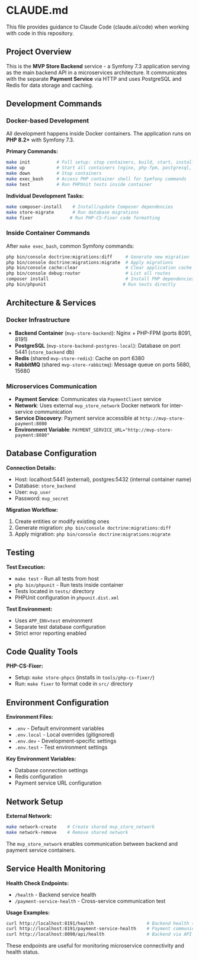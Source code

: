 # CLAUDE.md

This file provides guidance to Claude Code (claude.ai/code) when working with code in this repository.

## Project Overview

This is the **MVP Store Backend** service - a Symfony 7.3 application serving as the main backend API in a microservices architecture. It communicates with the separate **Payment Service** via HTTP and uses PostgreSQL and Redis for data storage and caching.

## Development Commands

### Docker-based Development
All development happens inside Docker containers. The application runs on **PHP 8.2+** with Symfony 7.3.

**Primary Commands:**
```bash
make init          # Full setup: stop containers, build, start, install deps, migrate
make up            # Start all containers (nginx, php-fpm, postgresql, redis)
make down          # Stop containers
make exec_bash     # Access PHP container shell for Symfony commands
make test          # Run PHPUnit tests inside container
```

**Individual Development Tasks:**
```bash
make composer-install    # Install/update Composer dependencies
make store-migrate       # Run database migrations
make fixer              # Run PHP-CS-Fixer code formatting
```

### Inside Container Commands
After `make exec_bash`, common Symfony commands:
```bash
php bin/console doctrine:migrations:diff     # Generate new migration
php bin/console doctrine:migrations:migrate  # Apply migrations
php bin/console cache:clear                  # Clear application cache
php bin/console debug:router                 # List all routes
composer install                             # Install PHP dependencies
php bin/phpunit                             # Run tests directly
```

## Architecture & Services

### Docker Infrastructure
- **Backend Container** (`mvp-store-backend`): Nginx + PHP-FPM (ports 8091, 8191)
- **PostgreSQL** (`mvp-store-backend-postgres-local`): Database on port 5441 (`store_backend` db)
- **Redis** (shared `mvp-store-redis`): Cache on port 6380
- **RabbitMQ** (shared `mvp-store-rabbitmq`): Message queue on ports 5680, 15680

### Microservices Communication
- **Payment Service**: Communicates via `PaymentClient` service
- **Network**: Uses external `mvp_store_network` Docker network for inter-service communication
- **Service Discovery**: Payment service accessible at `http://mvp-store-payment:8080`
- **Environment Variable**: `PAYMENT_SERVICE_URL="http://mvp-store-payment:8080"`

## Database Configuration

**Connection Details:**
- Host: localhost:5441 (external), postgres:5432 (internal container name)
- Database: `store_backend`
- User: `mvp_user`
- Password: `mvp_secret`

**Migration Workflow:**
1. Create entities or modify existing ones
2. Generate migration: `php bin/console doctrine:migrations:diff`
3. Apply migration: `php bin/console doctrine:migrations:migrate`

## Testing

**Test Execution:**
- `make test` - Run all tests from host
- `php bin/phpunit` - Run tests inside container
- Tests located in `tests/` directory
- PHPUnit configuration in `phpunit.dist.xml`

**Test Environment:**
- Uses `APP_ENV=test` environment
- Separate test database configuration
- Strict error reporting enabled

## Code Quality Tools

**PHP-CS-Fixer:**
- Setup: `make store-phpcs` (installs in `tools/php-cs-fixer/`)
- Run: `make fixer` to format code in `src/` directory

## Environment Configuration

**Environment Files:**
- `.env` - Default environment variables
- `.env.local` - Local overrides (gitignored)
- `.env.dev` - Development-specific settings
- `.env.test` - Test environment settings

**Key Environment Variables:**
- Database connection settings
- Redis configuration
- Payment service URL configuration

## Network Setup

**External Network:**
```bash
make network-create    # Create shared mvp_store_network
make network-remove    # Remove shared network
```

The `mvp_store_network` enables communication between backend and payment service containers.

## Service Health Monitoring

**Health Check Endpoints:**
- `/health` - Backend service health
- `/payment-service-health` - Cross-service communication test

**Usage Examples:**
```bash
curl http://localhost:8191/health                    # Backend health (direct)
curl http://localhost:8191/payment-service-health    # Payment communication test
curl http://localhost:8090/api/health                # Backend via API Gateway
```

These endpoints are useful for monitoring microservice connectivity and health status.